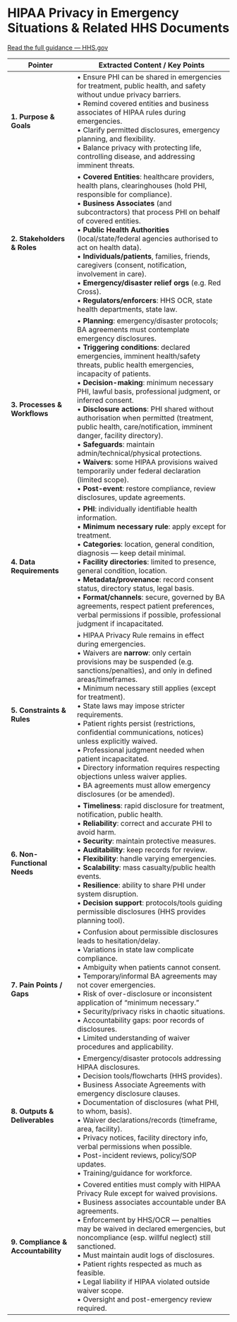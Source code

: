 # HIPAA Privacy in Emergency Situations & Related HHS Documents  
[Read the full guidance — HHS.gov](https://www.hhs.gov/hipaa/for-professionals/special-topics/emergency-preparedness/index.html)

| **Pointer**                | **Extracted Content / Key Points**                                                                                                                                                                                                                                                                                                                                                                                                                                                                                                                         |
|-----------------------------|-------------------------------------------------------------------------------------------------------------------------------------------------------------------------------------------------------------------------------------------------------------------------------------------------------------------------------------------------------------------------------------------------------------------------------------------------------------------------------------------------------------------------------------------------------------|
| **1. Purpose & Goals**      | • Ensure PHI can be shared in emergencies for treatment, public health, and safety without undue privacy barriers. <br> • Remind covered entities and business associates of HIPAA rules during emergencies. <br> • Clarify permitted disclosures, emergency planning, and flexibility. <br> • Balance privacy with protecting life, controlling disease, and addressing imminent threats.                                                                                                                     |
| **2. Stakeholders & Roles** | • **Covered Entities**: healthcare providers, health plans, clearinghouses (hold PHI, responsible for compliance). <br> • **Business Associates** (and subcontractors) that process PHI on behalf of covered entities. <br> • **Public Health Authorities** (local/state/federal agencies authorised to act on health data). <br> • **Individuals/patients**, families, friends, caregivers (consent, notification, involvement in care). <br> • **Emergency/disaster relief orgs** (e.g. Red Cross). <br> • **Regulators/enforcers**: HHS OCR, state health departments, state law. |
| **3. Processes & Workflows**| • **Planning**: emergency/disaster protocols; BA agreements must contemplate emergency disclosures. <br> • **Triggering conditions**: declared emergencies, imminent health/safety threats, public health emergencies, incapacity of patients. <br> • **Decision-making**: minimum necessary PHI, lawful basis, professional judgment, or inferred consent. <br> • **Disclosure actions**: PHI shared without authorisation when permitted (treatment, public health, care/notification, imminent danger, facility directory). <br> • **Safeguards**: maintain admin/technical/physical protections. <br> • **Waivers**: some HIPAA provisions waived temporarily under federal declaration (limited scope). <br> • **Post-event**: restore compliance, review disclosures, update agreements. |
| **4. Data Requirements**    | • **PHI**: individually identifiable health information. <br> • **Minimum necessary rule**: apply except for treatment. <br> • **Categories**: location, general condition, diagnosis — keep detail minimal. <br> • **Facility directories**: limited to presence, general condition, location. <br> • **Metadata/provenance**: record consent status, directory status, legal basis. <br> • **Format/channels**: secure, governed by BA agreements, respect patient preferences, verbal permissions if possible, professional judgment if incapacitated. |
| **5. Constraints & Rules**  | • HIPAA Privacy Rule remains in effect during emergencies. <br> • Waivers are **narrow**: only certain provisions may be suspended (e.g. sanctions/penalties), and only in defined areas/timeframes. <br> • Minimum necessary still applies (except for treatment). <br> • State laws may impose stricter requirements. <br> • Patient rights persist (restrictions, confidential communications, notices) unless explicitly waived. <br> • Professional judgment needed when patient incapacitated. <br> • Directory information requires respecting objections unless waiver applies. <br> • BA agreements must allow emergency disclosures (or be amended). |
| **6. Non-Functional Needs** | • **Timeliness**: rapid disclosure for treatment, notification, public health. <br> • **Reliability**: correct and accurate PHI to avoid harm. <br> • **Security**: maintain protective measures. <br> • **Auditability**: keep records for review. <br> • **Flexibility**: handle varying emergencies. <br> • **Scalability**: mass casualty/public health events. <br> • **Resilience**: ability to share PHI under system disruption. <br> • **Decision support**: protocols/tools guiding permissible disclosures (HHS provides planning tool). |
| **7. Pain Points / Gaps**   | • Confusion about permissible disclosures leads to hesitation/delay. <br> • Variations in state law complicate compliance. <br> • Ambiguity when patients cannot consent. <br> • Temporary/informal BA agreements may not cover emergencies. <br> • Risk of over-disclosure or inconsistent application of “minimum necessary.” <br> • Security/privacy risks in chaotic situations. <br> • Accountability gaps: poor records of disclosures. <br> • Limited understanding of waiver procedures and applicability. |
| **8. Outputs & Deliverables**| • Emergency/disaster protocols addressing HIPAA disclosures. <br> • Decision tools/flowcharts (HHS provides). <br> • Business Associate Agreements with emergency disclosure clauses. <br> • Documentation of disclosures (what PHI, to whom, basis). <br> • Waiver declarations/records (timeframe, area, facility). <br> • Privacy notices, facility directory info, verbal permissions when possible. <br> • Post-incident reviews, policy/SOP updates. <br> • Training/guidance for workforce. |
| **9. Compliance & Accountability** | • Covered entities must comply with HIPAA Privacy Rule except for waived provisions. <br> • Business associates accountable under BA agreements. <br> • Enforcement by HHS/OCR — penalties may be waived in declared emergencies, but noncompliance (esp. willful neglect) still sanctioned. <br> • Must maintain audit logs of disclosures. <br> • Patient rights respected as much as feasible. <br> • Legal liability if HIPAA violated outside waiver scope. <br> • Oversight and post-emergency review required. |
